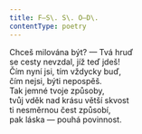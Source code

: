 ```yaml
---
title: F—S\. S\. O—D\.
contentType: poetry
---
```


<section>

Chceš milována být? — Tvá hruď  
se cesty nevzdal, jíž teď jdeš!  
Čím nyní jsi, tím vždycky buď,  
čím nejsi, býti nepospěš.  
Tak jemné tvoje způsoby,  
tvůj vděk nad krásu větší skvost  
ti nesměrnou čest způsobí,  
pak láska — pouhá povinnost.

</section>
